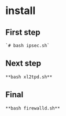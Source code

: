 # install

## First step

    `# bash ipsec.sh`

## Next step
`**bash xl2tpd.sh**`

## Final
`**bash firewalld.sh**`
